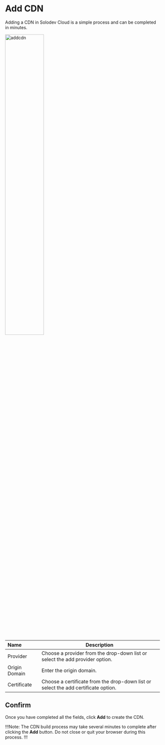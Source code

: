 # Add CDN

Adding a CDN in Solodev Cloud is a simple process and can be completed in minutes.

<img src="/static/images/addcdn.jpg" alt="addcdn" style="width: 50%; display: block"></a>

**Name** | **Description** 
:--- | ---
Provider | Choose a provider from the drop-down list or select the add provider option.
Origin Domain | Enter the origin domain.
Certificate | Choose a certificate from the drop-down list or select the add certificate option.

## Confirm

Once you have completed all the fields, click **Add** to create the CDN.

!!!Note:
The CDN build process may take several minutes to complete after clicking the **Add** button. Do not close or quit your browser during this process.
!!!









